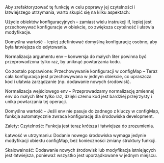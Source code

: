 Aby zrefaktoryzować tę funkcję w celu poprawy jej czytelności i łatwiejszego utrzymania, warto skupić się na kilku aspektach:

Użycie obiektów konfiguracyjnych – zamiast wielu instrukcji if, lepiej jest przechowywać konfiguracje w obiekcie, co zwiększa czytelność i ułatwia modyfikacje.

Domyślna wartość – lepiej zdefiniować domyślną konfigurację osobno, aby była łatwiejsza do edytowania.

Normalizacja argumentu env – konwersja do małych liter powinna być przeprowadzona tylko raz, by uniknąć powtarzania kodu.

Co zostało poprawione:
Przechowywanie konfiguracji w configMap – Teraz cała konfiguracja jest przechowywana w jednym obiekcie, co upraszcza kod i ułatwia zarządzanie (np. dodawanie nowych środowisk).

Normalizacja wejściowego env – Przeprowadzamy normalizację zmiennej env do małych liter tylko raz, dzięki czemu kod jest bardziej przejrzysty i unika powtarzania tej operacji.

Domyślna wartość – Jeśli env nie pasuje do żadnego z kluczy w configMap, funkcja automatycznie zwraca konfigurację dla środowiska development.

Zalety:
Czytelność: Funkcja jest teraz krótsza i łatwiejsza do zrozumienia.

Łatwość w utrzymaniu: Dodanie nowego środowiska wymaga jedynie modyfikacji obiektu configMap, bez konieczności zmiany struktury funkcji.

Skalowalność: Dodawanie nowych środowisk lub modyfikacja istniejących jest łatwiejsza, ponieważ wszystko jest uporządkowane w jednym miejscu.




